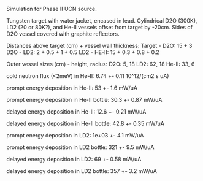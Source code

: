 Simulation for Phase II UCN source.

Tungsten target with water jacket, encased in lead.
Cylindrical D2O (300K), LD2 (20 or 80K?), and He-II vessels offset from target by -20cm.
Sides of D2O vessel covered with graphite reflectors.

Distances above target (cm) + vessel wall thickness:
Target - D2O: 15 + 3
D2O - LD2: 2 + 0.5 + 1 + 0.5
LD2 - HE-II: 15 + 0.3 + 0.8 + 0.2

Outer vessel sizes (cm) - height, radius:
D2O: 5, 18
LD2: 62, 18
He-II: 33, 6

cold neutron flux (<2meV) in He-II:
6.74 +- 0.11 10^12/(cm2 s uA)

prompt energy deposition in He-II:
53 +- 1.6 mW/uA

prompt energy deposition in He-II bottle:
30.3 +- 0.87 mW/uA

delayed energy deposition in He-II:
12.6 +- 0.21 mW/uA

delayed energy deposition in He-II bottle:
42.8 +- 0.35 mW/uA

prompt energy deposition in LD2:
1e+03 +- 4.1 mW/uA

prompt energy deposition in LD2 bottle:
321 +- 9.5 mW/uA

delayed energy deposition in LD2:
69 +- 0.58 mW/uA

delayed energy deposition in LD2 bottle:
357 +- 3.2 mW/uA

